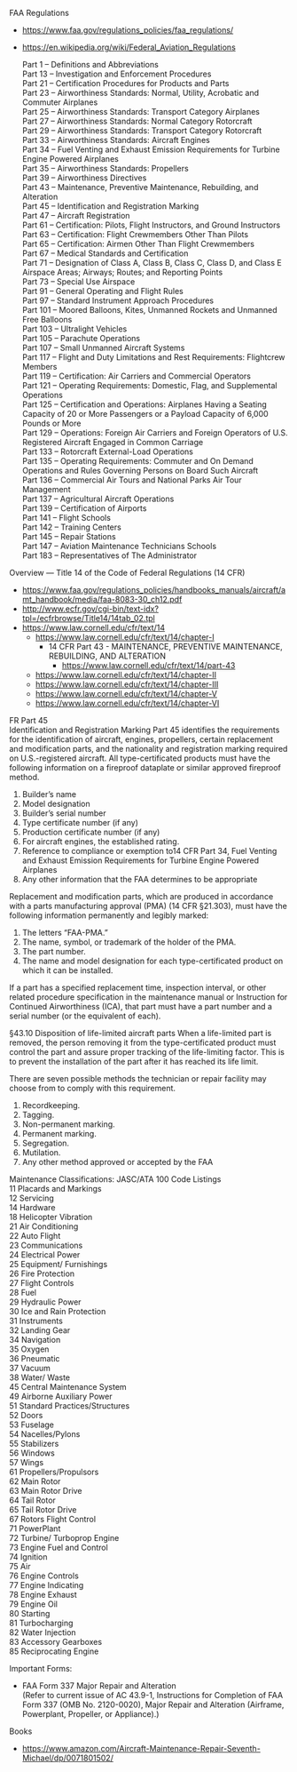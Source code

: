 
FAA Regulations
* https://www.faa.gov/regulations_policies/faa_regulations/

* https://en.wikipedia.org/wiki/Federal_Aviation_Regulations 


    Part 1 – Definitions and Abbreviations  
    Part 13 – Investigation and Enforcement Procedures  
    Part 21 – Certification Procedures for Products and Parts  
    Part 23 – Airworthiness Standards: Normal, Utility, Acrobatic and Commuter Airplanes  
    Part 25 – Airworthiness Standards: Transport Category Airplanes  
    Part 27 – Airworthiness Standards: Normal Category Rotorcraft  
    Part 29 – Airworthiness Standards: Transport Category Rotorcraft  
    Part 33 – Airworthiness Standards: Aircraft Engines  
    Part 34 – Fuel Venting and Exhaust Emission Requirements for Turbine Engine Powered Airplanes  
    Part 35 – Airworthiness Standards: Propellers  
    Part 39 – Airworthiness Directives  
    Part 43 – Maintenance, Preventive Maintenance, Rebuilding, and Alteration  
    Part 45 – Identification and Registration Marking  
    Part 47 – Aircraft Registration  
    Part 61 – Certification: Pilots, Flight Instructors, and Ground Instructors  
    Part 63 – Certification: Flight Crewmembers Other Than Pilots  
    Part 65 – Certification: Airmen Other Than Flight Crewmembers  
    Part 67 – Medical Standards and Certification  
    Part 71 – Designation of Class A, Class B, Class C, Class D, and Class E Airspace Areas; Airways; Routes; and Reporting Points  
    Part 73 – Special Use Airspace  
    Part 91 – General Operating and Flight Rules  
    Part 97 – Standard Instrument Approach Procedures  
    Part 101 – Moored Balloons, Kites, Unmanned Rockets and Unmanned Free Balloons  
    Part 103 – Ultralight Vehicles  
    Part 105 – Parachute Operations  
    Part 107 – Small Unmanned Aircraft Systems  
    Part 117 – Flight and Duty Limitations and Rest Requirements: Flightcrew Members  
    Part 119 – Certification: Air Carriers and Commercial Operators  
    Part 121 – Operating Requirements: Domestic, Flag, and Supplemental Operations  
    Part 125 – Certification and Operations: Airplanes Having a Seating Capacity of 20 or More Passengers or a Payload Capacity of 6,000 Pounds or More  
    Part 129 – Operations: Foreign Air Carriers and Foreign Operators of U.S. Registered Aircraft Engaged in Common Carriage  
    Part 133 – Rotorcraft External-Load Operations  
    Part 135 – Operating Requirements: Commuter and On Demand Operations and Rules Governing Persons on Board Such Aircraft  
    Part 136 – Commercial Air Tours and National Parks Air Tour Management  
    Part 137 – Agricultural Aircraft Operations  
    Part 139 – Certification of Airports  
    Part 141 – Flight Schools  
    Part 142 – Training Centers  
    Part 145 – Repair Stations  
    Part 147 – Aviation Maintenance Technicians Schools  
    Part 183 – Representatives of The Administrator  

    
Overview — Title 14 of the Code of Federal Regulations (14 CFR)
* https://www.faa.gov/regulations_policies/handbooks_manuals/aircraft/amt_handbook/media/faa-8083-30_ch12.pdf
* http://www.ecfr.gov/cgi-bin/text-idx?tpl=/ecfrbrowse/Title14/14tab_02.tpl
* https://www.law.cornell.edu/cfr/text/14
  * https://www.law.cornell.edu/cfr/text/14/chapter-I
    * 14 CFR Part 43 - MAINTENANCE, PREVENTIVE MAINTENANCE, REBUILDING, AND ALTERATION
      * https://www.law.cornell.edu/cfr/text/14/part-43 
  * https://www.law.cornell.edu/cfr/text/14/chapter-II
  * https://www.law.cornell.edu/cfr/text/14/chapter-III
  * https://www.law.cornell.edu/cfr/text/14/chapter-V
  * https://www.law.cornell.edu/cfr/text/14/chapter-VI


FR Part 45   
Identification and Registration Marking Part 45 identifies the requirements for the identification of aircraft, engines, propellers, certain replacement and modification parts, and the nationality and registration marking required on U.S.-registered aircraft. All type-certificated products must have the following information on a fireproof dataplate or similar approved fireproof method.
  1.  Builder’s name
  2.  Model designation
  3.  Builder’s serial number
  4.  Type certificate number (if any)
  5.  Production certificate number (if any)
  6.  For aircraft engines, the established rating.
  7.  Reference to compliance or exemption to14 CFR Part 34, Fuel Venting and Exhaust Emission Requirements for Turbine Engine Powered Airplanes
  8.  Any other information that the FAA determines to be appropriate


Replacement and modification parts, which are produced in accordance with a parts manufacturing approval (PMA) (14 CFR §21.303), must have the following information permanently and legibly marked:
  1.  The letters “FAA-PMA.”
  2.  The name, symbol, or trademark of the holder of the PMA.
  3.  The part number.
  4.  The name and model designation for each type-certificated product on which it can be installed.


If a part has a specified replacement time, inspection interval, or other related procedure specification in the maintenance manual or Instruction for Continued Airworthiness (ICA), that part must have a part number and a serial number (or the equivalent of each).


§43.10 Disposition of life-limited aircraft parts 
When a life-limited part is removed, the person removing it from the type-certificated product must control the part and assure proper tracking of the life-limiting 
factor. This is to prevent the installation of the part after it has reached its life limit.

There are seven possible methods the technician or repair facility may choose from to comply with this requirement.
  1.  Recordkeeping.
  2.  Tagging.
  3.  Non-permanent marking.
  4.  Permanent marking.
  5.  Segregation.
  6.  Mutilation.
  7.  Any other method approved or accepted by the FAA
  

Maintenance Classifications: JASC/ATA 100 Code Listings  
11 Placards and Markings  
12 Servicing  
14 Hardware  
18 Helicopter Vibration                            
21 Air Conditioning  
22 Auto Flight  
23 Communications   
24 Electrical Power   
25 Equipment/ Furnishings  
26 Fire Protection  
27 Flight Controls   
28 Fuel   
29 Hydraulic Power  
30 Ice and Rain Protection  
31 Instruments   
32 Landing Gear  
34 Navigation  
35 Oxygen  
36 Pneumatic  
37 Vacuum   
38 Water/ Waste  
45 Central Maintenance System  
49 Airborne Auxiliary Power   
51 Standard Practices/Structures    
52 Doors  
53 Fuselage  
54 Nacelles/Pylons   
55 Stabilizers   
56 Windows                
57 Wings  
61 Propellers/Propulsors  
62 Main Rotor   
63 Main Rotor Drive  
64 Tail Rotor  
65 Tail Rotor Drive  
67 Rotors Flight Control  
71 PowerPlant  
72 Turbine/ Turboprop Engine  
73 Engine Fuel and Control   
74 Ignition  
75 Air  
76 Engine Controls   
77 Engine Indicating  
78 Engine Exhaust  
79 Engine Oil  
80 Starting  
81 Turbocharging                                               
82 Water Injection  
83 Accessory Gearboxes  
85 Reciprocating Engine   


Important Forms:
* FAA Form 337 Major Repair and Alteration  
(Refer to current issue of AC 43.9-1, Instructions for Completion of FAA Form 337 (OMB No. 2120-0020), Major Repair and Alteration (Airframe, Powerplant, Propeller, or Appliance).)




Books
* https://www.amazon.com/Aircraft-Maintenance-Repair-Seventh-Michael/dp/0071801502/

